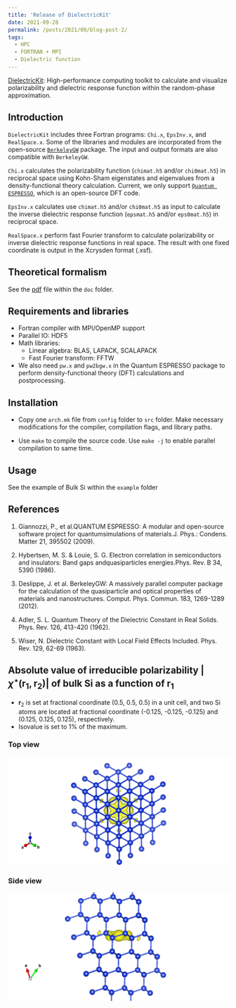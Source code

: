 ```yaml
---
title: 'Release of DielectricKit'
date: 2021-09-28
permalink: /posts/2021/09/blog-post-2/
tags:
  - HPC
  - FORTRAN + MPI
  - Dielectric function
---
```


[DielectricKit](https://github.com/wu2meng3/DielectricKit): High-performance computing toolkit to calculate and visualize polarizability and dielectric response function within the random-phase approximation.

## Introduction

`DielectricKit` includes three Fortran programs: `Chi.x`, `EpsInv.x`, and `RealSpace.x`. Some of the libraries and modules are
incorporated from the open-source [`BerkeleyGW`](https://berkeleygw.org) package. The input and output formats are also compatible
with `BerkeleyGW`.

`Chi.x` calculates the polarizability function (`chimat.h5` and/or `chi0mat.h5`) in reciprocal space using Kohn-Sham eigenstates and eigenvalues from a density-functional
theory calculation. Current, we only support [`Quantum ESPRESSO`](https://www.quantum-espresso.org), which is an open-source DFT code.

`EpsInv.x` calculates use `chimat.h5` and/or `chi0mat.h5` as input to calculate the inverse dielectric response function (`epsmat.h5` and/or `eps0mat.h5`) in reciprocal space.

`RealSpace.x` perform fast Fourier transform to calculate polarizability or inverse dielectric response functions in real space. The result with one fixed coordinate is output in the Xcrysden format (.xsf).

## Theoretical formalism

See the [pdf](https://github.com/wu2meng3/DielectricKit/blob/main/doc/formalism.pdf) file within the `doc` folder.

## Requirements and libraries

* Fortran compiler with MPI/OpenMP support
* Parallel IO: HDF5
* Math libraries:
  * Linear algebra: BLAS, LAPACK, SCALAPACK
  * Fast Fourier transform: FFTW
* We also need `pw.x` and `pw2bgw.x` in the Quantum ESPRESSO package to perform density-functional theory (DFT) calculations and postprocessing.

## Installation

* Copy one `arch.mk` file from `config` folder to `src` folder. Make necessary modifications for the compiler, compilation flags, and library paths.

* Use `make` to compile the source code.  Use `make -j` to enable parallel compilation to same time.

## Usage

See the example of Bulk Si within the `example` folder

## References

1. Giannozzi, P., et al.QUANTUM ESPRESSO: A modular and open-source software project for quantumsimulations of materials.J. Phys.: Condens. Matter 21, 395502 (2009).

2. Hybertsen, M. S. & Louie, S. G. Electron correlation in semiconductors and insulators: Band gaps andquasiparticles energies.Phys. Rev. B 34, 5390 (1986).

3. Deslippe, J. et al. BerkeleyGW: A massively parallel computer package for the calculation of the quasiparticle and optical properties of materials and nanostructures. Comput. Phys. Commun. 183, 1269-1289 (2012).

4. Adler, S. L. Quantum Theory of the Dielectric Constant in Real Solids. Phys. Rev. 126, 413-420 (1962).

5. Wiser, N. Dielectric Constant with Local Field Effects Included. Phys. Rev. 129, 62-69 (1963).

## Absolute value of irreducible polarizability $|\chi^{\star}(\mathbf{r}_1, \mathbf{r}_2)|$ of bulk Si as a function of $\mathbf{r}_1$
* $\mathbf{r}_2$ is set at fractional coordinate (0.5, 0.5, 0.5) in a unit cell, and two Si atoms are located at fractional coordinate (-0.125, -0.125, -0.125) and (0.125, 0.125, 0.125), respectively.
* Isovalue is set to 1% of the maximum.

### Top view
![Si_A](/images/DielectricKit/Si/Si_Abs_A.png)

### Side view
![Si_B](/images/DielectricKit/Si/Si_Abs_B.png)